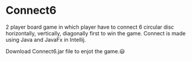 # Connect6
2 player board game in which player have to connect 6 circular disc horizontally, vertically, diagonally first to win the game.
Connect is made using Java and JavaFx in Intellij.

Download Connect6.jar file to enjot the game.😃
